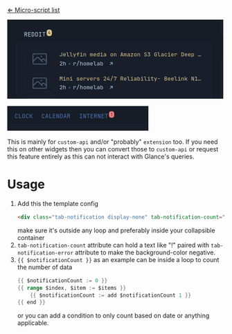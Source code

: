 [⇐ Micro-script list](../#micro-scripts)

![reddit custom-api](preview1.png)

![reddit custom-api](preview2.png)

This is mainly for `custom-api` and/or "probably" `extension` too. If you need this on other widgets then you can convert those to `custom-api` or request this feature entirely as this can not interact with Glance's queries.

# Usage
1. Add this the template config
    ```html
    <div class="tab-notification display-none" tab-notification-count="{{ $notificationCount }}" tab-title="{{ $notificationTitle }}"></div>
    ```
    make sure it's outside any loop and preferably inside your collapsible container
2. `tab-notification-count` attribute can hold a text like "!" paired with `tab-notification-error` attribute to make the background-color negative.
3. `{{ $notificationCount }}` as an example can be inside a loop to count the number of data
    ```go
    {{ $notificationCount := 0 }}
    {{ range $index, $item := $items }}
        {{ $notificationCount := add $notificationCount 1 }}
    {{ end }}
    ```
    or you can add a condition to only count based on date or anything applicable.